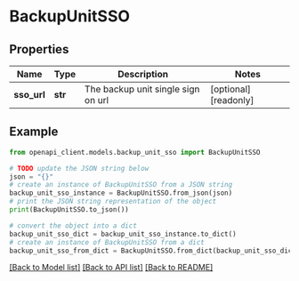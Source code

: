 # BackupUnitSSO


## Properties

Name | Type | Description | Notes
------------ | ------------- | ------------- | -------------
**sso_url** | **str** | The backup unit single sign on url | [optional] [readonly] 

## Example

```python
from openapi_client.models.backup_unit_sso import BackupUnitSSO

# TODO update the JSON string below
json = "{}"
# create an instance of BackupUnitSSO from a JSON string
backup_unit_sso_instance = BackupUnitSSO.from_json(json)
# print the JSON string representation of the object
print(BackupUnitSSO.to_json())

# convert the object into a dict
backup_unit_sso_dict = backup_unit_sso_instance.to_dict()
# create an instance of BackupUnitSSO from a dict
backup_unit_sso_from_dict = BackupUnitSSO.from_dict(backup_unit_sso_dict)
```
[[Back to Model list]](../README.md#documentation-for-models) [[Back to API list]](../README.md#documentation-for-api-endpoints) [[Back to README]](../README.md)


